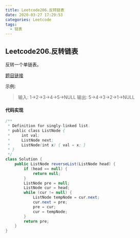 ```yaml
---
title: Leetcode206.反转链表
date: 2020-03-27 17:29:53
categories: Leetcode
tags:
  - 链表
---
```


## Leetcode206.反转链表

反转一个单链表。

[题目链接](https://leetcode-cn.com/problems/reverse-linked-list)

<!--more-->

示例:

> 输入: 1->2->3->4->5->NULL
> 输出: 5->4->3->2->1->NULL

#### 代码实现

```java
/**
 * Definition for singly-linked list.
 * public class ListNode {
 *     int val;
 *     ListNode next;
 *     ListNode(int x) { val = x; }
 * }
 */
class Solution {
    public ListNode reverseList(ListNode head) {
        if (head == null) {
            return null;
        }
        ListNode pre = null;
        ListNode cur = head;
        while (cur != null) {
            ListNode tempNode = cur.next;
            cur.next = pre;
            pre = cur;
            cur = tempNode;
        }
        return pre;
    }
}
```

